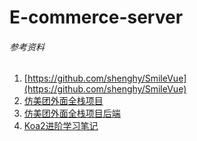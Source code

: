 # E-commerce-server

###### 参考资料
1. [https://github.com/shenghy/SmileVue](https://github.com/shenghy/SmileVue)
2. [仿美团外面全栈项目](https://github.com/zwStar/vue-meituan)
3. [仿美团外面全栈项目后端](https://github.com/zwStar/meituan-backend)
4. [Koa2进阶学习笔记](https://github.com/ChenShenhai/koa2-note/)